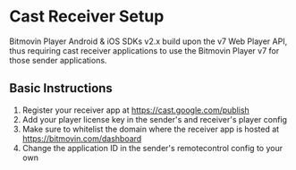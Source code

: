# Cast Receiver Setup

Bitmovin Player Android & iOS SDKs v2.x build upon the v7 Web Player API, thus requiring cast receiver applications to use the Bitmovin Player v7 for those sender applications.

## Basic Instructions

1. Register your receiver app at https://cast.google.com/publish
2. Add your player license key in the sender's and receiver's player config
3. Make sure to whitelist the domain where the receiver app is hosted at https://bitmovin.com/dashboard
4. Change the application ID in the sender's remotecontrol config to your own
